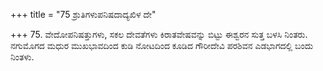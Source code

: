 +++
title = "75 ಶ್ರುತಿಗಳುಪನಿಷದಾದ್ಯಖಿಳ ದೇ"

+++
75. ವೇದೋಪನಿಷತ್ತುಗಳು, ಸಕಲ ದೇವತೆಗಳು ಕಿರಾತವೇಷವನ್ನು ಬಿಟ್ಟು ಈಶ್ವರನ ಸುತ್ತ ಬಳಸಿ ನಿಂತರು. ನಗುಮೊಗದ ಮಧುರ ಮುಖಭಾವದಿಂದ ಕುಡಿ ನೋಟದಿಂದ ಕೂಡಿದ ಗೌರೀದೇವಿ ಪರಶಿವನ ಎಡಭಾಗದಲ್ಲಿ ಬಂದು ನಿಂತಳು.